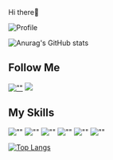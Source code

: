 Hi there👋

![Profile](https://gpvc.arturio.dev/itsrabinbhat)

![Anurag's GitHub stats](https://github-readme-stats.vercel.app/api?username=aayushbist49&show_icons=true&theme=blueberry&icon_color=fff)

## Follow Me
[![""](https://img.shields.io/github/followers/aayushbist49?style=social&label=Follow)](https://github.com/aayushbist49)
[![](https://img.shields.io/badge/-Instagram-%23E4405F?style=flat&logo=instagram&logoColor=white&color=white)](https://www.instagram.com/yourusername/)



## My Skills

![""](https://img.shields.io/badge/HTML5-white?logo=html5)
![""](https://img.shields.io/badge/CSS3-white?logo=css3&logoColor=orange)
![""](https://img.shields.io/badge/JavaScript-white?logo=javascript)
![""](https://img.shields.io/badge/ReactJS-white?logo=react)
![""](https://img.shields.io/badge/Git-white?logo=git)
![""](https://img.shields.io/badge/Bootstrap-white?logo=bootstrap)

[![Top Langs](https://github-readme-stats.vercel.app/api/top-langs/?username=aayushbist49&layout=compact&theme=blueberry)](https://github.com/aayushbist49)

